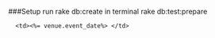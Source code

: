 




###Setup
  run rake db:create in terminal
      rake db:test:prepare

      <td><%= venue.event_date%> </td>
